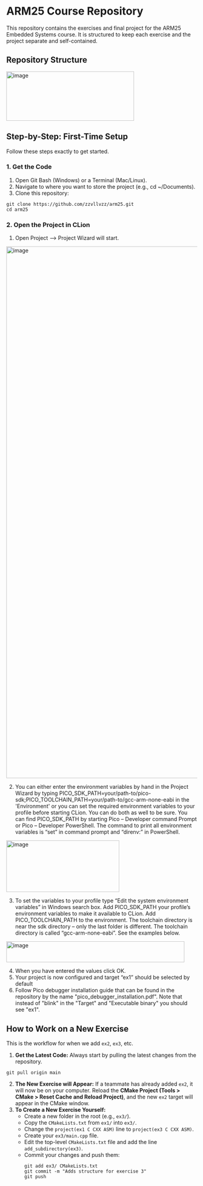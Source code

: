 # ARM25 Course Repository
This repository contains the exercises and final project for the ARM25 Embedded Systems course. It is structured to keep each exercise and the project separate and self-contained.
## Repository Structure
<img width="337" height="130" alt="image" src="https://github.com/user-attachments/assets/ee291e73-fd3a-4c30-b4d7-dba6753bfd88" />

## Step-by-Step: First-Time Setup
Follow these steps exactly to get started.

### 1. Get the Code
1. Open Git Bash (Windows) or a Terminal (Mac/Linux).
2. Navigate to where you want to store the project (e.g., cd ~/Documents).
3. Clone this repository:
```
git clone https://github.com/zzvllvzz/arm25.git
cd arm25
```
### 2. Open the Project in CLion
1. Open Project --> Project Wizard will start.
<img width="1675" height="1401" alt="image" src="https://github.com/user-attachments/assets/60cd67cd-1938-4511-b905-bf404969c440" />
  
2. You can either enter the environment variables by hand in the Project Wizard by typing PICO_SDK_PATH=your/path-to/pico-sdk;PICO_TOOLCHAIN_PATH=your/path-to/gcc-arm-none-eabi in the 'Environment' or you can set the required environment variables to your profile before starting CLion. You can do both as well to be sure. You can find PICO_SDK_PATH by starting Pico – Developer command Prompt or Pico – Developer PowerShell. The command to print all environment variables is “set” in command prompt and “direnv:” in PowerShell.
<img width="298" height="136" alt="image" src="https://github.com/user-attachments/assets/9f8a17b9-2a50-4337-b937-67a03e83bc63" />

3. To set the variables to your profile type “Edit the system environment variables” in Windows search box. Add PICO_SDK_PATH your profile’s environment variables to make it available to CLion. Add PICO_TOOLCHAIN_PATH to the environment. The toolchain directory is near the sdk directory – only the last  folder is different. The toolchain directory is called “gcc-arm-none-eabi”. See the examples below.
<img width="470" height="55" alt="image" src="https://github.com/user-attachments/assets/edfd00fb-412d-4ece-9d35-5ff2655ada45" />

4. When you have entered the values click OK.
5. Your project is now configured and target “ex1” should be selected by default
6. Follow Pico debugger installation guide that can be found in the repository by the name "pico_debugger_installation.pdf". Note that instead of "blink" in the "Target" and "Executable binary" you should see "ex1".

## How to Work on a New Exercise
This is the workflow for when we add ``ex2``, ``ex3``, etc.

1. **Get the Latest Code:** Always start by pulling the latest changes from the repository.
```
git pull origin main
```
2. **The New Exercise will Appear:** If a teammate has already added ``ex2``, it will now be on your computer. Reload the **CMake Project (Tools > CMake > Reset Cache and Reload Project)**, and the new ``ex2`` target will appear in the CMake window.
3. **To Create a New Exercise Yourself:**
   * Create a new folder in the root (e.g., ``ex3/``).
   * Copy the ``CMakeLists.txt`` from ``ex1/`` into ``ex3/``.
   * Change the ``project(ex1 C CXX ASM)`` line to ``project(ex3 C CXX ASM)``.
   * Create your ``ex3/main.cpp`` file.
   * Edit the top-level ``CMakeLists.txt`` file and add the line ``add_subdirectory(ex3)``.
   * Commit your changes and push them:
     ```
     git add ex3/ CMakeLists.txt
     git commit -m "Adds structure for exercise 3"
     git push
     ```
